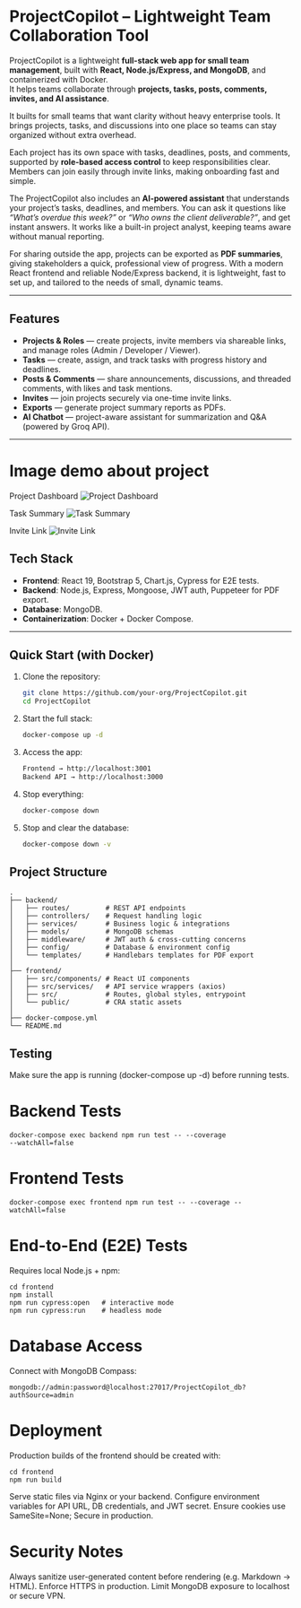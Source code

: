 #  ProjectCopilot – Lightweight Team Collaboration Tool

ProjectCopilot is a lightweight **full-stack web app for small team management**, built with **React, Node.js/Express, and MongoDB**, and containerized with Docker.  
It helps teams collaborate through **projects, tasks, posts, comments, invites, and AI assistance**.


It builts for small teams that want clarity without heavy enterprise tools. It brings projects, tasks, and discussions into one place so teams can stay organized without extra overhead.  

Each project has its own space with tasks, deadlines, posts, and comments, supported by **role-based access control** to keep responsibilities clear. Members can join easily through invite links, making onboarding fast and simple.  

The ProjectCopilot also includes an **AI-powered assistant** that understands your project’s tasks, deadlines, and members. You can ask it questions like *“What’s overdue this week?”* or *“Who owns the client deliverable?”*, and get instant answers. It works like a built-in project analyst, keeping teams aware without manual reporting.  

For sharing outside the app, projects can be exported as **PDF summaries**, giving stakeholders a quick, professional view of progress. With a modern React frontend and reliable Node/Express backend, it is lightweight, fast to set up, and tailored to the needs of small, dynamic teams.  

---

##  Features

-  **Projects & Roles** — create projects, invite members via shareable links, and manage roles (Admin / Developer / Viewer).  
-  **Tasks** — create, assign, and track tasks with progress history and deadlines.  
-  **Posts & Comments** — share announcements, discussions, and threaded comments, with likes and task mentions.  
-  **Invites** — join projects securely via one-time invite links.  
-  **Exports** — generate project summary reports as PDFs.  
-  **AI Chatbot** — project-aware assistant for summarization and Q&A (powered by Groq API).  

---
# Image demo about project
Project Dashboard
![Project Dashboard](frontend/public/projectScreenshots/project_dashboard.png)

Task Summary
![Task Summary](frontend/public/projectScreenshots/task_summary.png)

Invite Link
![Invite Link](frontend/public/projectScreenshots/inviteLink.png)
## Tech Stack

- **Frontend**: React 19, Bootstrap 5, Chart.js, Cypress for E2E tests.  
- **Backend**: Node.js, Express, Mongoose, JWT auth, Puppeteer for PDF export.  
- **Database**: MongoDB.  
- **Containerization**: Docker + Docker Compose.  

---

## Quick Start (with Docker)

1. Clone the repository:  
   ```bash
   git clone https://github.com/your-org/ProjectCopilot.git
   cd ProjectCopilot
2.	Start the full stack:
    ```bash
    docker-compose up -d
3. Access the app:
    ```bash
	Frontend → http://localhost:3001
	Backend API → http://localhost:3000
4. Stop everything:
    ```bash
    docker-compose down
5.	Stop and clear the database:
    ```bash
    docker-compose down -v

## Project Structure
```
.
├── backend/
│   ├── routes/         # REST API endpoints
│   ├── controllers/    # Request handling logic
│   ├── services/       # Business logic & integrations
│   ├── models/         # MongoDB schemas
│   ├── middleware/     # JWT auth & cross-cutting concerns
│   ├── config/         # Database & environment config
│   └── templates/      # Handlebars templates for PDF export
│
├── frontend/
│   ├── src/components/ # React UI components
│   ├── src/services/   # API service wrappers (axios)
│   ├── src/            # Routes, global styles, entrypoint
│   └── public/         # CRA static assets
│
├── docker-compose.yml
└── README.md
```

##  Testing
Make sure the app is running (docker-compose up -d) before running tests.
    
# Backend Tests
    
    docker-compose exec backend npm run test -- --coverage 
    --watchAll=false

# Frontend Tests
    docker-compose exec frontend npm run test -- --coverage --watchAll=false
# End-to-End (E2E) Tests
Requires local Node.js + npm:
    
    cd frontend
    npm install
    npm run cypress:open   # interactive mode
    npm run cypress:run    # headless mode

#  Database Access
Connect with MongoDB Compass:

    mongodb://admin:password@localhost:27017/ProjectCopilot_db?authSource=admin

# Deployment
Production builds of the frontend should be created with:

    cd frontend
    npm run build

Serve static files via Nginx or your backend.
Configure environment variables for API URL, DB credentials, and JWT secret.
Ensure cookies use SameSite=None; Secure in production.

# Security Notes
Always sanitize user-generated content before rendering (e.g. Markdown → HTML).
Enforce HTTPS in production.
Limit MongoDB exposure to localhost or secure VPN.


